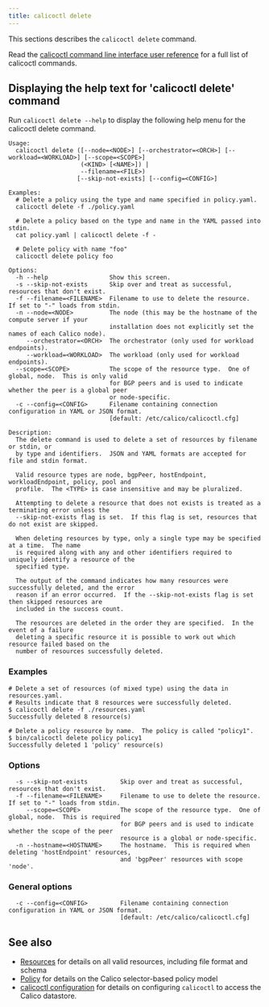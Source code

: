 ```yaml
---
title: calicoctl delete
---
```


This sections describes the `calicoctl delete` command.

Read the [calicoctl command line interface user reference]({{site.baseurl}}/{{page.version}}/reference/calicoctl/) 
for a full list of calicoctl commands.

## Displaying the help text for 'calicoctl delete' command

Run `calicoctl delete --help` to display the following help menu for the 
calicoctl delete command.

```
Usage:
  calicoctl delete ([--node=<NODE>] [--orchestrator=<ORCH>] [--workload=<WORKLOAD>] [--scope=<SCOPE>]
                    (<KIND> [<NAME>]) |
                    --filename=<FILE>)
                   [--skip-not-exists] [--config=<CONFIG>]

Examples:
  # Delete a policy using the type and name specified in policy.yaml.
  calicoctl delete -f ./policy.yaml

  # Delete a policy based on the type and name in the YAML passed into stdin.
  cat policy.yaml | calicoctl delete -f -

  # Delete policy with name "foo"
  calicoctl delete policy foo

Options:
  -h --help                 Show this screen.
  -s --skip-not-exists      Skip over and treat as successful, resources that don't exist.
  -f --filename=<FILENAME>  Filename to use to delete the resource.  If set to "-" loads from stdin.
  -n --node=<NODE>          The node (this may be the hostname of the compute server if your
                            installation does not explicitly set the names of each Calico node).
     --orchestrator=<ORCH>  The orchestrator (only used for workload endpoints).
     --workload=<WORKLOAD>  The workload (only used for workload endpoints).
  --scope=<SCOPE>           The scope of the resource type.  One of global, node.  This is only valid
                            for BGP peers and is used to indicate whether the peer is a global peer
                            or node-specific.
  -c --config=<CONFIG>      Filename containing connection configuration in YAML or JSON format.
                            [default: /etc/calico/calicoctl.cfg]

Description:
  The delete command is used to delete a set of resources by filename or stdin, or
  by type and identifiers.  JSON and YAML formats are accepted for file and stdin format.

  Valid resource types are node, bgpPeer, hostEndpoint, workloadEndpoint, policy, pool and
  profile.  The <TYPE> is case insensitive and may be pluralized.

  Attempting to delete a resource that does not exists is treated as a terminating error unless the
  --skip-not-exists flag is set.  If this flag is set, resources that do not exist are skipped.

  When deleting resources by type, only a single type may be specified at a time.  The name
  is required along with any and other identifiers required to uniquely identify a resource of the
  specified type.

  The output of the command indicates how many resources were successfully deleted, and the error
  reason if an error occurred.  If the --skip-not-exists flag is set then skipped resources are
  included in the success count.

  The resources are deleted in the order they are specified.  In the event of a failure
  deleting a specific resource it is possible to work out which resource failed based on the
  number of resources successfully deleted.
```

### Examples
```
# Delete a set of resources (of mixed type) using the data in resources.yaml.
# Results indicate that 8 resources were successfully deleted.
$ calicoctl delete -f ./resources.yaml
Successfully deleted 8 resource(s)

# Delete a policy resource by name.  The policy is called "policy1".
$ bin/calicoctl delete policy policy1
Successfully deleted 1 'policy' resource(s)
```

### Options
```
  -s --skip-not-exists         Skip over and treat as successful, resources that don't exist.
  -f --filename=<FILENAME>     Filename to use to delete the resource.  If set to "-" loads from stdin.
     --scope=<SCOPE>           The scope of the resource type.  One of global, node.  This is required
                               for BGP peers and is used to indicate whether the scope of the peer 
                               resource is a global or node-specific.
  -n --hostname=<HOSTNAME>     The hostname.  This is required when deleting 'hostEndpoint' resources, 
                               and 'bgpPeer' resources with scope 'node'.
```

### General options
```
  -c --config=<CONFIG>         Filename containing connection configuration in YAML or JSON format.
                               [default: /etc/calico/calicoctl.cfg]
```

## See also
-  [Resources]({{site.baseurl}}/{{page.version}}/reference/calicoctl/resources/) for details on all valid resources, including file format
   and schema
-  [Policy]({{site.baseurl}}/{{page.version}}/reference/calicoctl/resources/policy) for details on the Calico selector-based policy model
-  [calicoctl configuration]({{site.baseurl}}/{{page.version}}/reference/calicoctl/setup/config) for details on configuring `calicoctl` to access
   the Calico datastore.
